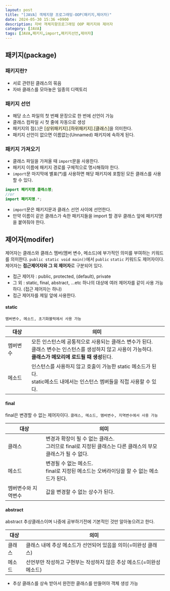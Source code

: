 ```yaml
---
layout: post
title: "[JAVA] 객체지향 프로그래밍-OOP(패키지,제어자)"
date: 2024-05-30 15:36 +0900
description: 자바 객체지향프로그래밍 OOP 패키지와 제어자
category: [JAVA]
tags: [JAVA,패키지,import,패키지선언,제어자]
---
```


## 패키지(package)
### 패키지란?
- 서로 관련된 클래스의 묶음
- 자바 클래스를 모아놓은 일종의 디렉토리

### 패키지 선언
- 해당 소스 파일의 첫 번째 문장으로 한 번에 선언이 가능
- 클래스 컴파일 시 첫 줄에 자동으로 생성
- 패키지의 점(.)은 <span style="background-color:#fff5b157">[상위패키지].[하위패키지].[클래스]</span>을 의미한다.
- 패키지 선언이 없으면 이름없는(Unnamed) 패키지에 속하게 된다.

### 패키지 가져오기
- 클래스 파일을 가져올 때 `import`문을 사용한다.
- 패키지 이름에 패키지 경로를 구체적으로 명시해줘야 한다.
- `import`문 마지막에 별표(*)를 사용하면 해당 패키지에 포함된 모든 클래스를 사용할 수 있다.
```java
import 패키지명.클래스명;
//or
import 패키지명.*;
```
- `import`문은 패키지문과 클래스 선언 사이에 선언한다.
- 만약 이름이 같은 클래스가 속한 패키지들을 import 할 경우 클래스 앞에 패키지명을 붙여줘야 한다.

## 제어자(modifer)
제어자는 클래스와 클래스 멤버(멤버 변수, 메소드)에 부가적인 의미를 부여하는 키워드를 의미한다.
`public static void main()`에서 `public` `static` 키워드도 제어자이다.
제어자는 **접근제어자와 그 외 제어자**로 구분되어 있다.

- 접근 제어자 : public, protected, (default), private
- 그 외 : static, final, abstract, ...etc
하나의 대상에 여러 제어자를 같이 사용 가능하다. (접근 제어자는 하나)
- 접근 제어자를 제일 앞에 사용한다.

#### static
`멤버변수, 메소드, 초기화블럭에서 사용 가능`

|대상|의미|
|--|--|
|멤버변수|모든 인스턴스에 공통적으로 사용되는 클래스 변수가 된다.<br/>클래스 변수는 인스턴스를 생성하지 않고 사용이 가능하다.<br/>**클래스가 메모리에 로드될 때 생성**된다.|
|메소드|인스턴스를 사용하지 않고 호출이 가능한 static 메소드가 된다.<br/>static메소드 내에서는 인스턴스 멤버들을 직접 사용할 수 있다.|

#### final
final은 변경할 수 없는 제어자이다.
`클래스, 메소드, 멤버변수, 지역변수에서 사용 가능`

|대상|의미|
|--|--|
|클래스|변경과 확장이 될 수 없는 클래스.<br/>그러므로 final로 지정된 클래스는 다른 클래스의 부모 클래스가 될 수 없다.|
|메소드|변경될 수 없는 메소드.<br/>final로 지정된 메소드는 오버라이딩을 할 수 없는 메소드가 된다.|
|멤버변수와 지역변수|값을 변경할 수 없는 상수가 된다.|

#### abstract
abstract 추상클래스이며 나중에 공부하기전에 기본적인 것만 알아놓으려고 한다.

|대상|의미|
|--|--|
|클래스|클래스 내에 추상 메소드가 선언되어 있음을 의미(=미완성 클래스)|
|메소드|선언부만 작성하고 구현부는 작성하지 않은 추상 메소드(=미완성 메소드)|

- 추상 클래스를 상속 받아서 완전한 클래스를 만들어야 객체 생성 가능